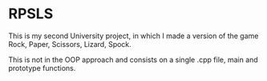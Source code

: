 # RPSLS

This is my second University project, in which I made a version of the game Rock, Paper, Scissors, Lizard, Spock.

This is not in the OOP approach and consists on a single .cpp file, main and prototype functions.
